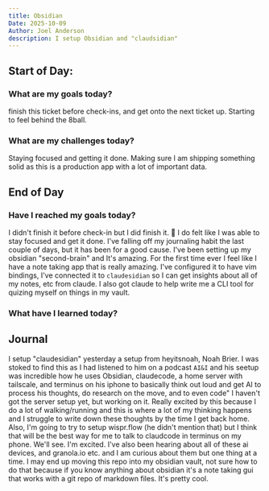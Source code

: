 ```yaml
---
title: Obsidian
Date: 2025-10-09
Author: Joel Anderson
description: I setup Obsidian and "claudsidian"
---
```


## Start of Day:

### What are my goals today?
finish this ticket before check-ins, and get onto the next ticket up. Starting to feel behind the 8ball.


### What are my challenges today?
Staying focused and getting it done. Making sure I am shipping something solid as this is a production app with a lot of important data.


## End of Day

### Have I reached my goals today?
I didn't finish it before check-in but I did finish it. :muscle: I do felt like I was able to stay focused and get it done. I've falling off my journaling habit the last couple of days, but it has been for a good cause. I've been setting up my obsidian "second-brain" and It's amazing. For the first time ever I feel like I have a note taking app that is really amazing. I've configured it to have vim bindings, I've connected it to `claudesidian` so I can get insights about all of my notes, etc from claude. I also got claude to help write me a CLI tool for quizing myself on things in my vault.


### What have I learned today?

## Journal
I setup "claudesidian" yesterday a setup from heyitsnoah, Noah Brier. I was stoked to find this as I had listened to him on a podcast `AI&I` and his seetup was incredible how he uses Obsidian, claudecode, a home server with tailscale, and terminus on his iphone to basically think out loud and get AI to process his thoughts, do research on the move, and to even code" I haven't got the server setup yet, but working on it. Really excited by this because I do a lot of walking/running and this is where a lot of my thinking happens and I struggle to write down these thoughts by the time I get back home. Also, I'm going to try to setup wispr.flow (he didn't mention that) but I think that will be the best way for me to talk to claudcode in terminus on my phone. We'll see. I'm excited. I've also been hearing about all of these ai devices, and granola.io etc. and I am curious about them but one thing at a time. I may end up moving this repo into my obsidian vault, not sure how to do that because if you know anything about obsidian it's a note taking gui that works with a git repo of markdown files. It's pretty cool.
